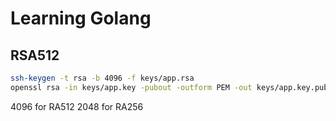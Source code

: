 Learning Golang
================


## RSA512
```bash
ssh-keygen -t rsa -b 4096 -f keys/app.rsa
openssl rsa -in keys/app.key -pubout -outform PEM -out keys/app.key.pub
```
4096 for RA512
2048 for RA256
